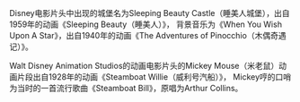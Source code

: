 Disney电影片头中出现的城堡名为Sleeping Beauty Castle（睡美人城堡），出自1959年的动画《Sleeping Beauty（睡美人）》，
背景音乐为《When You Wish Upon A Star》，出自1940年的动画《The Adventures of Pinocchio（木偶奇遇记）》。

Walt Disney Animation Studios的动画电影片头的Mickey Mouse（米老鼠）动画片段出自1928年的动画《Steamboat Willie（威利号汽船）》，
Mickey哼的口哨为当时的一首流行歌曲《Steamboat Bill》，原唱为Arthur Collins。
